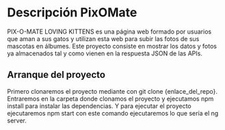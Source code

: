 # Descripción PixOMate

PIX-O-MATE LOVING KITTENS es una página web formado por usuarios que aman a sus gatos y utilizan esta web para subir las fotos de sus mascotas en álbumes. Este proyecto consiste en mostrar los datos y fotos ya almacenados tal y como vienen en la
respuesta JSON de las APIs.

## Arranque del proyecto

Primero clonaremos el proyecto mediante con git clone {enlace_del_repo}. Entraremos en la carpeta donde clonamos el proyecto y ejecutamos npm install para instalar las dependencias. Y para ejecutar el proyecto ejecutaremos npm start con este comando ejecutaremos lo que sería el ng server.